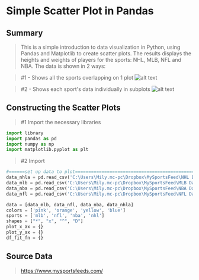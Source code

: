 # Simple Scatter Plot in Pandas

## Summary 
>This is a simple introduction to data visualization in Python, using Pandas and Matplotlib to create scatter plots. The results displays the heights and weights of players for the sports: NHL, MLB, NFL and NBA. The data is shown in 2 ways: 

>#1 - Shows all the sports overlapping on 1 plot
 ![alt text](https://github.com/MilyChen/major-league-player-heights-and-weights/blob/master/src/figure_0.png "Figure w/ combined data")
 
>#2 - Shows each sport's data individually in subplots
 ![alt text](https://github.com/MilyChen/major-league-player-heights-and-weights/blob/master/src/figure_1.png "Figure w/ subplots")

## Constructing the Scatter Plots

>#1 Import the necessary libraries
```python
import library
import pandas as pd
import numpy as np
import matplotlib.pyplot as plt
```

>#2 Import  
```python
#======set up data to plot==============================================================================
data_nhla = pd.read_csv('C:\Users\Mily.mc-pc\Dropbox\MySportsFeed\NHL Data\MYSPORTSFEEDS-ACTIVE_PLAYERS-NHL-20162017REGULAR.csv')
data_mlb = pd.read_csv('C:\Users\Mily.mc-pc\Dropbox\MySportsFeed\MLB Data\MYSPORTSFEEDS-CUMULATIVE_PLAYER_STATS-MLB-2016REGULAR.csv')
data_nba = pd.read_csv('C:\Users\Mily.mc-pc\Dropbox\MySportsFeed\NBA Data\MYSPORTSFEEDS-ACTIVE_PLAYERS-NBA-20162017REGULAR.csv')
data_nfl = pd.read_csv('C:\Users\Mily.mc-pc\Dropbox\MySportsFeed\NFL Data\MYSPORTSFEEDS-ACTIVE_PLAYERS-NFL-20162017REGULAR.csv')

data = [data_mlb, data_nfl, data_nba, data_nhla]
colors = ['pink', 'orange', 'yellow', 'blue']
sports = ['mlb', 'nfl', 'nba', 'nhl']
shapes = ["*", "x", "^", "D"]
plot_x_ax = {}
plot_y_ax = {}
df_fit_fn = {}
```


## Source Data 
>https://www.mysportsfeeds.com/
